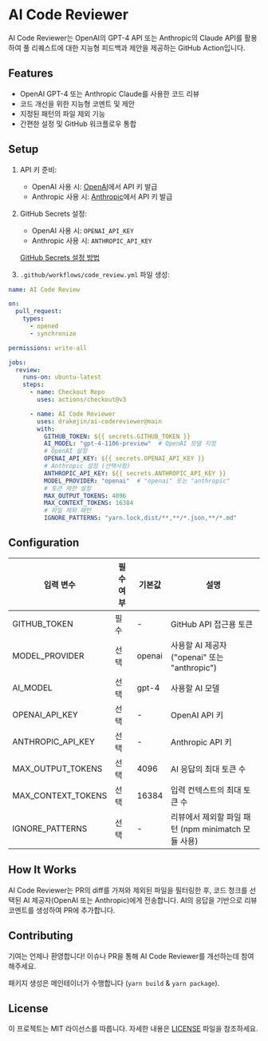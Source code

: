 # AI Code Reviewer

AI Code Reviewer는 OpenAI의 GPT-4 API 또는 Anthropic의 Claude API를 활용하여 풀 리퀘스트에 대한 지능형 피드백과 제안을 제공하는 GitHub Action입니다.

## Features

- OpenAI GPT-4 또는 Anthropic Claude를 사용한 코드 리뷰
- 코드 개선을 위한 지능형 코멘트 및 제안
- 지정된 패턴의 파일 제외 기능
- 간편한 설정 및 GitHub 워크플로우 통합

## Setup

1. API 키 준비:
   - OpenAI 사용 시: [OpenAI](https://beta.openai.com/signup)에서 API 키 발급
   - Anthropic 사용 시: [Anthropic](https://www.anthropic.com/)에서 API 키 발급

2. GitHub Secrets 설정:
   - OpenAI 사용 시: `OPENAI_API_KEY`
   - Anthropic 사용 시: `ANTHROPIC_API_KEY`

   [GitHub Secrets 설정 방법](https://docs.github.com/en/actions/reference/encrypted-secrets)

3. `.github/workflows/code_review.yml` 파일 생성:

```yaml
name: AI Code Review

on:
  pull_request:
    types:
      - opened
      - synchronize

permissions: write-all

jobs:
  review:
    runs-on: ubuntu-latest
    steps:
      - name: Checkout Repo
        uses: actions/checkout@v3

      - name: AI Code Reviewer
        uses: drakejin/ai-codereviewer@main
        with:
          GITHUB_TOKEN: ${{ secrets.GITHUB_TOKEN }}
          AI_MODEL: "gpt-4-1106-preview"  # OpenAI 모델 지정
          # OpenAI 설정
          OPENAI_API_KEY: ${{ secrets.OPENAI_API_KEY }}
          # Anthropic 설정 (선택사항)
          ANTHROPIC_API_KEY: ${{ secrets.ANTHROPIC_API_KEY }}
          MODEL_PROVIDER: "openai"  # "openai" 또는 "anthropic"
          # 토큰 제한 설정
          MAX_OUTPUT_TOKENS: 4096
          MAX_CONTEXT_TOKENS: 16384
          # 파일 제외 패턴
          IGNORE_PATTERNS: "yarn.lock,dist/**,**/*.json,**/*.md"
```

## Configuration

| 입력 변수 | 필수 여부 | 기본값 | 설명 |
|------------|----------|---------|-------------|
| GITHUB_TOKEN | 필수 | - | GitHub API 접근용 토큰 |
| MODEL_PROVIDER | 선택 | openai | 사용할 AI 제공자 ("openai" 또는 "anthropic") |
| AI_MODEL | 선택 | gpt-4 | 사용할 AI 모델 |
| OPENAI_API_KEY | 선택 | - | OpenAI API 키 |
| ANTHROPIC_API_KEY | 선택 | - | Anthropic API 키 |
| MAX_OUTPUT_TOKENS | 선택 | 4096 | AI 응답의 최대 토큰 수 |
| MAX_CONTEXT_TOKENS | 선택 | 16384 | 입력 컨텍스트의 최대 토큰 수 |
| IGNORE_PATTERNS | 선택 | - | 리뷰에서 제외할 파일 패턴 (npm minimatch 모듈 사용) |

## How It Works

AI Code Reviewer는 PR의 diff를 가져와 제외된 파일을 필터링한 후, 코드 청크를 선택된 AI 제공자(OpenAI 또는 Anthropic)에게 전송합니다. AI의 응답을 기반으로 리뷰 코멘트를 생성하여 PR에 추가합니다.

## Contributing

기여는 언제나 환영합니다! 이슈나 PR을 통해 AI Code Reviewer를 개선하는데 참여해주세요.

패키지 생성은 메인테이너가 수행합니다 (`yarn build` & `yarn package`).

## License

이 프로젝트는 MIT 라이선스를 따릅니다. 자세한 내용은 [LICENSE](LICENSE) 파일을 참조하세요.
